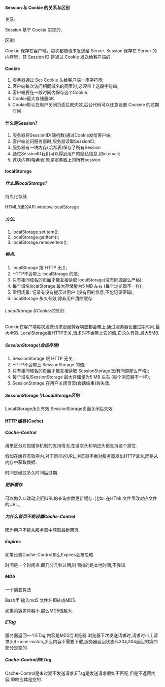 #### Session 与 Cookie 的关系与区别

关系:

Session 基于 Cookie 实现的.

区别:

Cookie 保存在客户端，每次都随请求发送给 Server.
Session 保存在 Server 的内存里，其 Session ID 是通过 Cookie 发送给客户端的.

#### Cookie

1. 服务器通过 Set-Cookie 头给客户端一串字符串;
2. 客户端每次访问相同域名的网页时,必须带上这段字符串;
3. 客户端要在一段时间内保存这个Cookie.
4. Cookie最大存储量4K.
5. Cookie默认在用户关闭页面后就失效,后台代码可以任意设置 Cookeie 的过期时间.

#### 什么是Seesion?

1. 服务器将SessionID(随机数)通过Cookie发给客户端;
2. 客户端访问服务器时,服务器读取SessionID;
3. 服务器有一块内存(哈希表)保存了所有Session
4. 通过SessionID我们可以得到用户的隐私信息,如id,email;
5. 这块内存(哈希表)就是服务器上的所有session.

#### localStorage

##### 什么是localStorage?

持久化存储

HTML5里的API
window.localStorage

##### 方法:
1. localStorage.setItem();
2. localStorage.getItem();
3. localStorage.removeItem();

##### 特点:

1. localStorage 跟 HTTP 无关;
2. HTTP不会带上 localStorage 的值;
3. 只有相同域名的页面才能互相读取 localStorage(没有同源那么严格);
4. 每个域名localStorage 最大存储量为5 MB 左右 (每个浏览器不一样);
5. 常用场景: 记录有没有提示过用户 (没有用的信息,不能记录密码);
6. localStorage 永久有效,除非用户清除缓存.

###### LocalStorage与Cookie的区别.

Cookie在客户端每次发送请求跟服务器响应都会带上,通过服务器设置过期时间,最大4KB.
LocalStorage跟HTTP无关,请求时不会带上它的值,它永久有效.最大5MB.

##### SessionStorage(会话存储)

1. SessionStorage 跟 HTTP 无关;
2. HTTP不会带上 SessionStorage 的值;
3. 只有相同域名的页面才能互相读取 SessionStorage(没有同源那么严格);
4. 每个域名lSessionStorage 最大存储量为5 MB 左右 (每个浏览器不一样);
5. SessionStorage 在用户关闭页面(会话结束)后失效.

##### SessionStorage与LocalStorage区别

LocalStorage永久有效,SessionStorage页面关闭后失效.

#### HTTP 缓存(Cache)

##### Cache-Control

用来区分对应缓存机制的支持情况,在请求头和响应头都支持这个属性.

假如在缓存有效期内,对于同样的URL,浏览器不会对服务器发出HTTP请求,而是从内存中获取数据.

时间是经过多久时间后过期.

##### 更新缓存
可以做入口改动,利用URL的查询参数更新缓存.
比如:
在HTML文件里改对应文件的URL.<link rel="stylesheet" href="css/style.css?v2">,

##### 为什么首页不能设置Cache-Control

因为用户不能从服务器中获取最新网页.

##### Expires

如果设置Cache-Control那么Expires会被忽略.

时间是一个时间点,即几分几秒过期,时间指的是本地时间,不靠谱.

##### MD5

一个摘要算法

Bash里 输入md5 文件名即转成MD5.

如果内容差异越小,那么MD5值越大.

##### ETag

服务器返回一个ETag,内容是MD5给浏览器,浏览器下次发送请求时,请求时带上请求头if-none-match,那么内容不需要下载,服务器返回状态码304,304返回的第四部分是空的.

##### Cache-Control和ETag

Cache-Control是未过期不发送请求,ETag是发送请求假如不匹配,但是不返回内容,即响应体是空的.